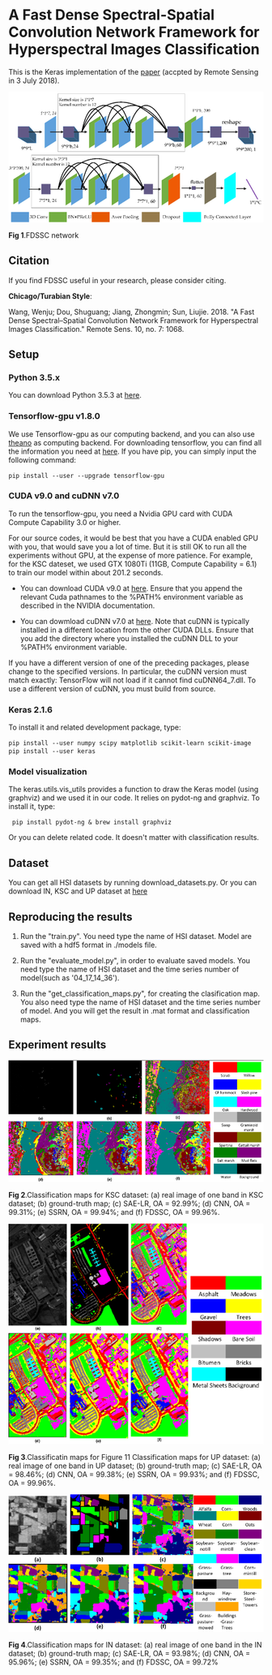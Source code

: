 
# A Fast Dense Spectral-Spatial Convolution Network Framework for Hyperspectral Images Classification
This is the Keras implementation of the [paper](http://www.mdpi.com/2072-4292/10/7/1068) (accpted by Remote Sensing in 3 July 2018).  

<img src='figures/FDSSC Network.PNG'>

**Fig 1**.FDSSC network

## Citation
If you find FDSSC useful in your research, please consider citing.

**Chicago/Turabian Style**:

Wang, Wenju; Dou, Shuguang; Jiang, Zhongmin; Sun, Liujie.	2018. "A Fast Dense Spectral–Spatial Convolution Network Framework for Hyperspectral Images Classification." Remote Sens. 10, no. 7: 1068.

## Setup
### **Python 3.5.x**
 
You can download Python 3.5.3 at [here](https://www.python.org/downloads/release/python-353/).

### **Tensorflow-gpu v1.8.0**
 
We use Tensorflow-gpu as our computing backend, and you can also use [theano](http://deeplearning.net/software/theano/install.html) as computing backend. For downloading tensorflow, you can find all the information you need at [here](https://www.tensorflow.org/install/). 
If you have pip, you can simply input the following command:

    pip install --user --upgrade tensorflow-gpu
    
### **CUDA v9.0 and cuDNN v7.0**
To run the tensorflow-gpu, you need a Nvidia GPU card with CUDA Compute Capability 3.0 or higher. 

For our source codes, it would be best that you have a CUDA enabled GPU with you, that would save you a lot of time. But it is still OK to run all the experiments without GPU, at the expense of more patience. For example, for the KSC dateset, we used GTX 1080Ti (11GB, Compute Capability = 6.1) to train our model within about 201.2 seconds.  

+ You can download CUDA v9.0 at [here](https://developer.nvidia.com/cuda-90-download-archive). Ensure that you append the relevant Cuda pathnames to the %PATH% environment variable as described in the NVIDIA documentation.

+ You can dowmload cuDNN v7.0 at [here](https://developer.nvidia.com/rdp/cudnn-archive). Note that cuDNN is typically installed in a different location from the other CUDA DLLs. Ensure that you add the directory where you installed the cuDNN DLL to your %PATH% environment variable.

If you have a different version of one of the preceding packages, please change to the specified versions. In particular, the cuDNN version must match exactly: TensorFlow will not load if it cannot find cuDNN64_7.dll. To use a different version of cuDNN, you must build from source.

### **Keras 2.1.6**
To install it and related development package, type:

    pip install --user numpy scipy matplotlib scikit-learn scikit-image
    pip install --user keras


### **Model visualization**
The keras.utils.vis_utils provides a function to draw the Keras model (using graphviz) and we used it in our code. It relies on pydot-ng and graphviz. To install it, type:

     pip install pydot-ng & brew install graphviz
   
Or you can delete related code. It doesn't matter with classification results.
## Dataset
You can get all HSI datasets by running download_datasets.py.
Or you can download IN, KSC and UP dataset at [here](http://www.ehu.eus/ccwintco/index.php?title=Hyperspectral_Remote_Sensing_Scenes)

## Reproducing the results
1) Run the "train.py". You need type the name of HSI dataset. Model are saved with a hdf5 format in ./models file.

2) Run the "evaluate_model.py", in order to evaluate saved models. You need type the name of HSI dataset and the time series number of model(such as '04\_17\_14\_36').

3) Run the "get\_classification\_maps.py", for creating the clasification map. You also need type the name of HSI dataset and the time series number of model. And you will get the result in .mat format and classification maps.

## Experiment results
<img src="figures/KSC.PNG">

**Fig 2**.Classification maps for KSC dataset: (a) real image of one band in KSC dataset; (b) ground-truth map; (c) SAE-LR, OA = 92.99%; (d) CNN, OA = 99.31%; (e) SSRN, OA = 99.94%; and (f) FDSSC, OA = 99.96%.

<img src="figures/UP.PNG">

**Fig 3**.Classificatin maps for Figure 11 Classification maps for UP dataset: (a) real image of one band in UP dataset; (b) ground-truth map; (c) SAE-LR, OA = 98.46%; (d) CNN, OA = 99.38%; (e) SSRN, OA = 99.93%; and (f) FDSSC, OA = 99.96%.

<img src="figures/IN.PNG">

**Fig 4**.Classification maps for IN dataset: (a) real image of one band in the IN dataset; (b) ground-truth map; (c) SAE-LR, OA = 93.98%; (d) CNN, OA = 95.96%; (e) SSRN, OA = 99.35%; and (f) FDSSC, OA = 99.72%
